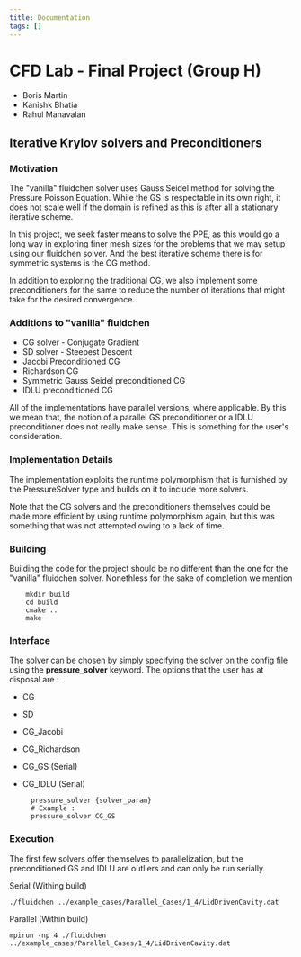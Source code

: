```yaml
---
title: Documentation
tags: []
---
```


# CFD Lab - Final Project (Group H)
- Boris Martin 
- Kanishk Bhatia 
- Rahul Manavalan
## Iterative Krylov solvers and Preconditioners  

### Motivation 

The "vanilla" fluidchen solver uses Gauss Seidel method for solving the Pressure Poisson Equation. While the GS is respectable in its own right, it does not scale well if the domain is refined as this is after all a stationary iterative scheme. 

In this project, we seek faster means to solve the PPE, as this would go a long way in exploring finer mesh sizes for the problems that we may setup using our fluidchen solver. And the best iterative scheme there is for symmetric systems is the CG method. 

In addition to exploring the traditional CG, we also implement some preconditioners for the same to reduce the number of iterations that might take for the desired convergence. 

### Additions to "vanilla" fluidchen 

- CG solver - Conjugate Gradient 
- SD solver - Steepest Descent 
- Jacobi Preconditioned CG 
- Richardson CG 
- Symmetric Gauss  Seidel preconditioned CG 
- IDLU preconditioned CG 

All of the implementations have parallel versions, where applicable. By this we mean that, the notion of a parallel GS preconditioner or a IDLU preconditioner does not really make sense. This is something for the user's consideration. 

### Implementation Details 

The implementation exploits the runtime polymorphism that is furnished by the PressureSolver type and builds on it to include more solvers. 

Note that the CG solvers and the preconditioners themselves could be made more efficient by using runtime polymorphism again, but this was something that was not attempted owing to a lack of time. 

### Building 

Building the code for the project should be no different than the one for the "vanilla" fluidchen solver. Nonethless for the sake of completion we mention 
        
        mkdir build 
        cd build 
        cmake .. 
        make 

### Interface 

The solver can be chosen by simply specifying the solver on the config file using the **pressure_solver** keyword. The options that the user has at disposal are : 

- CG 
- SD 
- CG_Jacobi 
- CG_Richardson
- CG_GS (Serial)
- CG_IDLU (Serial)




        pressure_solver {solver_param}
        # Example : 
        pressure_solver CG_GS

### Execution 

The first few solvers offer themselves to parallelization, but the preconditioned GS and IDLU are outliers and can only be run serially. 

Serial (Withing build) 
    
    ./fluidchen ../example_cases/Parallel_Cases/1_4/LidDrivenCavity.dat
    
Parallel (Within build)

    mpirun -np 4 ./fluidchen ../example_cases/Parallel_Cases/1_4/LidDrivenCavity.dat
